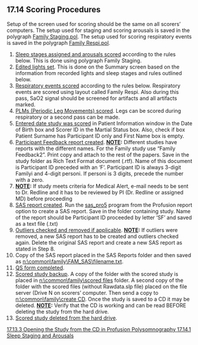 ## 17.14 Scoring Procedures

Setup of the screen used for scoring should be the same on all scorers’ computers.  The setup used for staging and scoring arousals is saved in the polygraph <u>Family Staging.pol</u>.  The setup used for scoring respiratory events is saved in the polygraph <u>Family Respi.pol</u>.

1. <u>Sleep stages assigned and arousals scored</u> according to the rules below.  This is done using polygraph Family Staging.
2. <u>Edited lights set</u>.  This is done on the Summary screen based on the information from recorded lights and sleep stages and rules outlined below.
3. <u>Respiratory events scored</u> according to the rules below. Respiratory events are scored using layout called Family Respi.  Also during this pass, SaO2 signal should be screened for artifacts and all artifacts marked.
4. <u>PLMs (Periodic Leg Movements) scored</u>. Legs can be scored during respiratory or a second pass can be made.
5. <u>Entered date study was scored</u> in Patient Information window in the Date of Birth box and Scorer ID in the Martial Status box.  Also, check if box Patient Surname has Participant ID only and First Name box is empty.
6. <u>Participant Feedback report created</u>.  **<u>NOTE</u>:** Different studies have reports with the different names.  For the Family study use “Family Feedback2”.  Print copy and attach to the rest of the papers.  Save in the study folder as Rich Text Format document (.rtf).  Name of this document is Participant ID preceded with an ‘F’. Participant ID is always 3-digit Familyi and 4-digit personi.  If personi is 3 digits, precede the number with a zero.
7. **<u>NOTE</u>:** If study meets criteria for Medical Alert, e-mail needs to be sent to Dr. Redline and it has to be reviewed by PI (Dr. Redline or assigned MD) before proceeding
8. <u>SAS report created</u>. Run the <u>sas_pro5</u> program from the Profusion report option to create a SAS report. Save in the folder containing study. Name of the report should be Participant ID proceeded by letter ‘SF’ and saved as a text file (.txt)
9. <u>Outliers checked and removed if applicable</u>. **<u>NOTE</u>:** If outliers were removed, a new SAS report has to be created and outliers checked again. Delete the original SAS report and create a new SAS report as stated in Step 8.
10. Copy of the SAS report placed in the SAS Reports folder and then saved as <u>n:\common\family\FAM_SAS\filename.txt</u>.
11. <u>QS form completed</u>.
12. <u>Scored study backup</u>.  A copy of the folder with the scored study is placed in <u>n:\common\family\scored files</u> folder.  A second copy of the folder with the scored files (without Rawdata.slp file) placed on the file server (Drive N on scorers’ computer.  Then send a copy to <u>n:\common\family\create CD</u>. Once the study is saved to a CD it may be deleted. **<u>NOTE</u>:** Verify that the CD is working and can be read BEFORE deleting the study from the hard drive.
13. <u>Scored study deleted from the hard drive</u>.


<div class="center">
<div class="btn-group">
  <a href=":pages_path:/manuals/polysomnography/17-13-03-opening-study.md" class="btn btn-default">
    <span class="glyphicon glyphicon-chevron-left"></span>
    17.13.3 Opening the Study from the CD in Profusion
  </a>

  <a href=":pages_path:/manuals/polysomnography" class="btn btn-default">
    <span class="glyphicon glyphicon-chevron-up"></span>
    Polysomnography
  </a>

  <a href=":pages_path:/manuals/polysomnography/17-14-01-sleep-staging-arousals.md" class="btn btn-success">
    17.14.1 Sleep Staging and Arousals
    <span class="glyphicon glyphicon-chevron-right"></span>
  </a>
</div>
</div>
